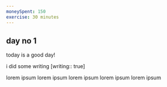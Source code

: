 ```yaml
---
moneySpent: 150
exercise: 30 minutes
---
```

## day no 1
today is a good day!
 

i did some writing [writing:: true]

lorem ipsum lorem ipsum lorem ipsum lorem ipsum lorem ipsum
